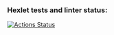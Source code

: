 ### Hexlet tests and linter status:
[![Actions Status](https://github.com/jkulds/python-project-50/workflows/hexlet-check/badge.svg)](https://github.com/jkulds/python-project-50/actions)